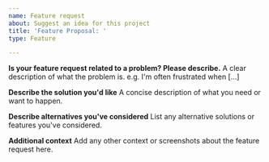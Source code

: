 ```yaml
---
name: Feature request
about: Suggest an idea for this project
title: 'Feature Proposal: '
type: Feature

---
```


**Is your feature request related to a problem? Please describe.**
A clear description of what the problem is. 
e.g. I'm often frustrated when [...]

**Describe the solution you'd like**
A concise description of what you need or want to happen.

**Describe alternatives you've considered**
List any alternative solutions or features you've considered.

**Additional context**
Add any other context or screenshots about the feature request here.
